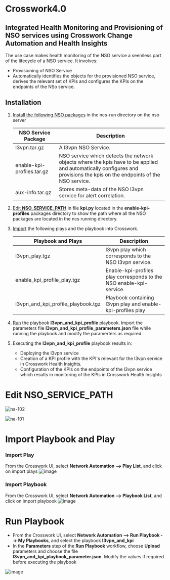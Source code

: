 # Crosswork4.0
## Integrated Health Monitoring and Provisioning of NSO services using Crosswork Change Automation and Health Insights

The use case makes health monitoring of the NSO service a seemless part of the lifecycle of a NSO service. It involves:
  - Provisioning of NSO Service
  - Automatically identifies the objects for the provisioned NSO service, derives the relevant set of KPIs and configures the KPIs on the endpoints of the NSo service.


## Installation
1. 	[Install the following NSO packages](https://developer.cisco.com/docs/nso/guides/#!nso-5-5-administration-guide-nso-packages) in the ncs-run directory on the nso server

    | NSO Service Package  | Description |
    | ------------- | ------------- |
    | l3vpn.tar.gz  | A l3vpn NSO Service. |
    | enable-kpi-profiles.tar.gz  | NSO service which detects the network objects where the kpis have to be applied and automatically configures and provisions the kpis on the endpoints of the NSO service.  |
    | aux-info.tar.gz | Stores meta-data of the NSO l3vpn service for alert correlation.  |

2.	[Edit **NSO_SERVICE_PATH**](#edit_nso_service_path) in file **kpi.py** located in the **enable-kpi-profiles** packages directory to show the path where all the NSO packages are located in the ncs running directory.
3.	[Import](#import_playbook_and_play) the following plays and the playbook into Crosswork.

    | Playbook and Plays | Description |
    | ------------- | ------------- |
    | l3vpn_play.tgz  | l3vpn play which corresponds to the NSO l3vpn service. |
    | enable_kpi_profile_play.tgz  | Enable-kpi-profiles play corresponds to the NSO enable-kpi-service.  |
    | l3vpn_and_kpi_profile_playbook.tgz  | Playbook containing l3vpn play and enable-kpi-profiles play  |

4. 	[Run](#run_playbook) the playbook **l3vpn_and_kpi_profile** playbook. Import the parameters file **l3vpn_and_kpi_profile_parameters.json** file while running the playbook and modify the paramerters as required.
5. 	Executing the **l3vpn_and_kpi_profile** playbook results in:
    - Deploying the l3vpn service
    - Creation of a KPI profile with the KPI's relevant for the l3vpn service in Crosswork Health Insights.
    - Configuration of the KPIs on the endpoints of the l3vpn service which results in monitoring of the KPIs in Crosswork Health Insights

<a name="edit_nso_service_path"></a>
# Edit NSO_SERVICE_PATH
![na-102](https://user-images.githubusercontent.com/12874987/111919200-fa33b000-8a45-11eb-9ed7-9b9ea8826851.jpg)

![na-101](https://user-images.githubusercontent.com/12874987/111919199-f738bf80-8a45-11eb-8174-0bda80af5b98.jpg)

<a name="import_playbook_and_play"></a>
# Import Playbook and Play
### Import Play
From the Crosswork UI, select **Network Automation --> Play List**, and click on import plays
![image](https://user-images.githubusercontent.com/12874987/111920571-f7888900-8a4c-11eb-8b00-306c7c84853e.png)

### Import Playbook
From the Crosswork UI, select **Network Automation --> Playbook List**, and click on import playbook
![image](https://user-images.githubusercontent.com/12874987/111922300-471f8280-8a56-11eb-9227-e7e6cb07b018.png)


<a name="run_playbook"></a>
# Run Playbook
* From the Crosswork UI, select **Network Automation --> Run Playbook --> My Playbooks**, and select the playbook **l3vpn_and_kpi**
* In the **Parameters** step of the **Run Playbook** workflow, choose **Upload** parameters and choose the file **l3vpn_and_kpi_playbook_parameter.json**. Modify the values if required before executing the playbook

![image](https://user-images.githubusercontent.com/12874987/111923895-c749e600-8a5e-11eb-9fb7-07912e230af8.png)



